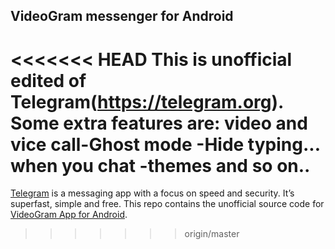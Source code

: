 ## VideoGram messenger for Android

<<<<<<< HEAD
This is unofficial edited of Telegram(https://telegram.org). Some extra features are: video and vice call-Ghost mode -Hide typing... when you chat -themes and so on..
=======
[Telegram](https://telegram.org) is a messaging app with a focus on speed and security. It’s superfast, simple and free.
This repo contains the unofficial source code for [VideoGram App for Android](https://play.google.com/store/apps/details?id=org.telegram.messenger).
>>>>>>> origin/master

